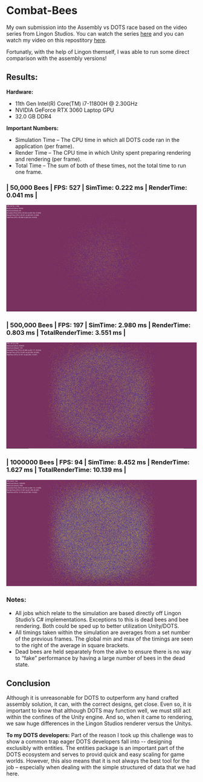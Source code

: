 # Combat-Bees
 
My own submission into the Assembly vs DOTS race based on the video series from Lingon Studios. You can watch the series [here](https://www.youtube.com/watch?v=82XkA2r8HNQ&list=PLpeTAN1zvmSP7H_8SFxDEVlGE8N1qGICd)
and you can watch my video on this repostitory [here](https://www.youtube.com/watch?v=A28aPGRhU6A).

Fortunatly, with the help of Lingon themself, I was able to run some direct comparison with the assembly versions!

## Results:

**Hardware:**
- 11th Gen Intel(R) Core(TM) i7-11800H @ 2.30GHz
- NVIDIA GeForce RTX 3060 Laptop GPU
- 32.0 GB DDR4

**Important Numbers:**
- Simulation Time – The CPU time in which all DOTS code ran in the application (per frame).
- Render Time – The CPU time in which Unity spent preparing rendering and rendering (per frame).
- Total Time – The sum of both of these times, not the total time to run one frame.

### | 50,000 Bees | FPS: 527 | SimTime: 0.222 ms | RenderTime: 0.041 ms |
<img src="https://github.com/OfficialFoneE/Combat-Bees/blob/main/Screenshots/FifythousandBees.PNG?raw=true" width="800" />

### | 500,000 Bees | FPS: 197 | SimTime: 2.980 ms | RenderTime: 0.803 ms | TotalRenderTime: 3.551 ms |
<img src="https://github.com/OfficialFoneE/Combat-Bees/blob/main/Screenshots/HalfMillionBees.PNG?raw=true" width="800" />

### | 1000000 Bees | FPS: 94 | SimTime: 8.452 ms | RenderTime: 1.627 ms | TotalRenderTime: 10.139 ms |
<img src="https://github.com/OfficialFoneE/Combat-Bees/blob/main/Screenshots/MillionBees.PNG?raw=true" width="800" />

### Notes:
- All jobs which relate to the simulation are based directly off Lingon Studio’s C# implementations. Exceptions to this is dead bees and bee rendering. Both could be sped up to better utilization Unity/DOTS.
- All timings taken within the simulation are averages from a set number of the previous frames. The global min and max of the timings are seen to the right of the average in square brackets.
- Dead bees are held separately from the alive to ensure there is no way to “fake” performance by having a large number of bees in the dead state.

## Conclusion
Although it is unreasonable for DOTS to outperform any hand crafted assembly solution, it can, with the correct designs, get close. Even so, it is important to know that although DOTS may function well, we must still act within the confines of the Unity engine. And so, when it came to rendering, we saw huge differences in the Lingon Studios renderer versus the Unitys.

**To my DOTS developers:** Part of the reason I took up this challenge was to show a common trap eager DOTS developers fall into -- designing exclusibly with entities. The entities package is an important part of the DOTS ecosystem and serves to provid quick and easy scaling for game worlds. However, this also means that it is not always the best tool for the job – especially when dealing with the simple structured of data that we had here.
